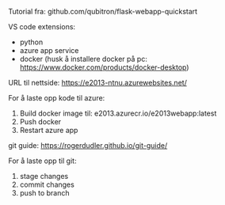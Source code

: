 Tutorial fra: github.com/qubitron/flask-webapp-quickstart

VS code extensions:
* python
* azure app service
* docker (husk å installere docker på pc: https://www.docker.com/products/docker-desktop)

URL til nettside: https://e2013-ntnu.azurewebsites.net/

For å laste opp kode til azure:
1. Build docker image til: e2013.azurecr.io/e2013webapp:latest
2. Push docker
3. Restart azure app

git guide: https://rogerdudler.github.io/git-guide/

For å laste opp til git:
1. stage changes
2. commit changes
3. push to branch
